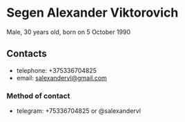 # Segen Alexander Viktorovich
Male, 30 years old, born on 5 October 1990
## Contacts
* telephone: +375336704825
* email: salexandervl@gmail.com
### Method of contact
* telegram: +75336704825 or @salexandervl